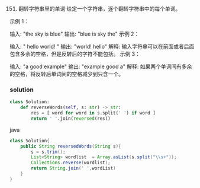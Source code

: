 151. 翻转字符串里的单词
给定一个字符串，逐个翻转字符串中的每个单词。

 

示例 1：

输入: "the sky is blue"
输出: "blue is sky the"
示例 2：

输入: "  hello world!  "
输出: "world! hello"
解释: 输入字符串可以在前面或者后面包含多余的空格，但是反转后的字符不能包括。
示例 3：

输入: "a good   example"
输出: "example good a"
解释: 如果两个单词间有多余的空格，将反转后单词间的空格减少到只含一个。

### solution
```python
class Solution:
    def reverseWords(self, s: str) -> str:
        res = [ word for word in s.split(' ') if word ]
        return ' '.join(reversed(res))
```

java
```java
class Solution{
    public String reversedWords(String s){
        s = s.trim();
        List<String> wordlist  = Array.asList(s.split("\\s+"));
        Collections.reverse(wordlist);
        return String.join(' ',wordList)
    }
}
```